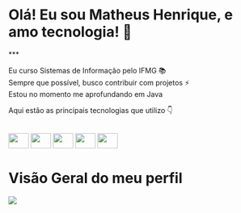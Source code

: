 <h1> Olá! Eu sou Matheus Henrique, e amo tecnologia! 👋</h1>
***

Eu curso Sistemas de Informação pelo IFMG 📚<br>
Sempre que possível, busco contribuir com projetos ⚡<br>
Estou no momento me aprofundando em Java <br>



Aqui estão as principais tecnologias que utilizo 👇
<div style="display: inline_block, "><br>
<img height="30px" width="40px" src="https://cdn.jsdelivr.net/gh/devicons/devicon@latest/icons/java/java-original.svg" />
<img height="30px" width="40px" src="https://cdn.jsdelivr.net/gh/devicons/devicon@latest/icons/javascript/javascript-original.svg" />
<img height="30px" width="40px" src="https://cdn.jsdelivr.net/gh/devicons/devicon@latest/icons/python/python-original.svg" />
<img height="30px" width="40px" src="https://cdn.jsdelivr.net/gh/devicons/devicon@latest/icons/git/git-original.svg" />
<img height="30px" width="40px" src="https://cdn.jsdelivr.net/gh/devicons/devicon@latest/icons/vscode/vscode-original.svg" />
          
</div>
<div>
  <h1>Visão Geral do meu perfil</h1>
  <a href="https://github.com/theus-dev">

  <img src="https://github-readme-stats.vercel.app/api?username=theus-dev&theme=react&show_icons=true">
 
</div>
          


<!--
**theus-dev/theus-dev** is a ✨ _special_ ✨ repository because its `README.md` (this file) appears on your GitHub profile.

Here are some ideas to get you started:

- 🔭 I’m currently working on ...
- 🌱 I’m currently learning ...
- 👯 I’m looking to collaborate on ...
- 🤔 I’m looking for help with ...
- 💬 Ask me about ...
- 📫 How to reach me: ...
- 😄 Pronouns: ...
- ⚡ Fun fact: ...
-->
